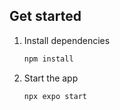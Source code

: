 ## Get started

1. Install dependencies

   ```bash
   npm install
   ```

2. Start the app

   ```bash
   npx expo start
